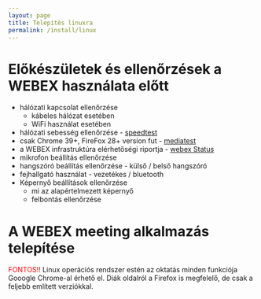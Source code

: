 ```yaml
---
layout: page
title: Telepítés linuxra
permalink: /install/linux
---
```


# Előkészületek és ellenőrzések a WEBEX használata előtt

* hálózati kapcsolat ellenőrzése
  * kábeles hálózat esetében
  * WiFi használat esetében
* hálózati sebesség ellenőrzése - [speedtest](https://www.speedtest.net/)
* csak Chrome 39+, FireFox 28+ version fut - [mediatest](mediatest.webex.com)
* a WEBEX infrastruktúra elérhetőségi riportja - [webex Status](status.webex.com)
* mikrofon beállítás ellenőrzése
* hangszóró beállítás ellenőrzése - külső / belső hangszóró 
* fejhallgató használat - vezetékes / bluetooth
* Képernyő beállítások ellenőrzése
  * mi az alapértelmezett képernyő
  * felbontás ellenőrzése

# A WEBEX meeting alkalmazás telepítése

 <span style="color: red">FONTOS!!</span> Linux operációs rendszer estén az oktatás minden funkciója Gooogle Chrome-al érhető el. Diák oldalról a Firefox is megfelelő, de csak a feljebb említett verziókkal.
